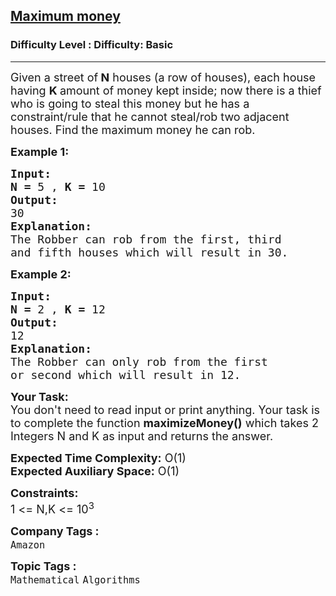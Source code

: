 <h2><a href="https://www.geeksforgeeks.org/problems/maximum-money2855/1?page=1&company=Amazon&difficulty=Basic,Easy&status=unsolved&sortBy=accuracy">Maximum money</a></h2><h3>Difficulty Level : Difficulty: Basic</h3><hr><div class="problems_problem_content__Xm_eO"><p><span style="font-size:18px">Given a street of<strong> N</strong> houses (a row of houses), each house having <strong>K </strong>amount of money kept inside; now there is a thief who is going to steal this money but he has a constraint/rule that he cannot steal/rob two adjacent houses. Find the maximum money he can rob.<strong> </strong></span></p>

<p><span style="font-size:18px"><strong>Example 1:</strong></span></p>

<pre><span style="font-size:18px"><strong>Input:</strong></span>
<span style="font-size:18px"><strong>N = </strong>5 , <strong>K = </strong>10</span>
<span style="font-size:18px"><strong>Output:</strong></span>
<span style="font-size:18px">30</span>
<span style="font-size:18px"><strong>Explanation:</strong></span>
<span style="font-size:18px">The Robber can rob from the first, third
and fifth houses which will result in 30.</span></pre>

<p><span style="font-size:18px"><strong>Example 2:</strong></span></p>

<pre><span style="font-size:18px"><strong>Input:</strong></span>
<span style="font-size:18px"><strong>N = </strong>2 , <strong>K = </strong>12</span>
<span style="font-size:18px"><strong>Output:</strong></span>
<span style="font-size:18px">12</span>
<span style="font-size:18px"><strong>Explanation:</strong></span>
<span style="font-size:18px">The Robber can only rob from the first
or second which will result in 12.</span>
</pre>

<p><span style="font-size:18px"><strong>Your Task:</strong><br>
You don't need to read input or print anything. Your task is to complete the function <strong>maximizeMoney()</strong> which takes 2 Integers N and K as input and returns the answer.</span></p>

<p><span style="font-size:18px"><strong>Expected Time Complexity:</strong> O(1)<br>
<strong>Expected Auxiliary Space:</strong> O(1)</span></p>

<p><span style="font-size:18px"><strong>Constraints:</strong><br>
1 &lt;= N,K &lt;= 10<sup>3</sup></span></p>
</div><p><span style=font-size:18px><strong>Company Tags : </strong><br><code>Amazon</code>&nbsp;<br><p><span style=font-size:18px><strong>Topic Tags : </strong><br><code>Mathematical</code>&nbsp;<code>Algorithms</code>&nbsp;